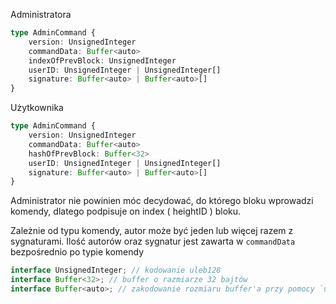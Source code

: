 Administratora
```typescript
type AdminCommand {
	version: UnsignedInteger
	commandData: Buffer<auto>
	indexOfPrevBlock: UnsignedInteger
	userID: UnsignedInteger | UnsignedInteger[]
	signature: Buffer<auto> | Buffer<auto>[]
}
```

Użytkownika
```typescript
type AdminCommand {
	version: UnsignedInteger
	commandData: Buffer<auto>
	hashOfPrevBlock: Buffer<32>
	userID: UnsignedInteger | UnsignedInteger[]
	signature: Buffer<auto> | Buffer<auto>[]
}
```

Administrator nie powinien móc decydować, do którego bloku wprowadzi komendy, dlatego podpisuje on index ( heightID ) bloku.

Zależnie od typu komendy, autor może być jeden lub więcej razem z sygnaturami. Ilość autorów oraz sygnatur jest zawarta w `commandData` bezpośrednio po typie komendy

```typescript
interface UnsignedInteger; // kodowanie uleb128
interface Buffer<32>; // buffer o razmiarze 32 bajtów
interface Buffer<auto>; // zakodowanie rozmiaru buffer'a przy pomocy `uleb128` oraz ciągu bajtów w tej ilości.
```
